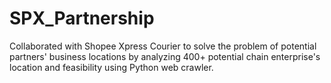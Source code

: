 # SPX_Partnership
Collaborated with Shopee Xpress Courier to solve the problem of potential partners' business locations by analyzing 400+ potential chain enterprise's location and feasibility using Python web crawler.
